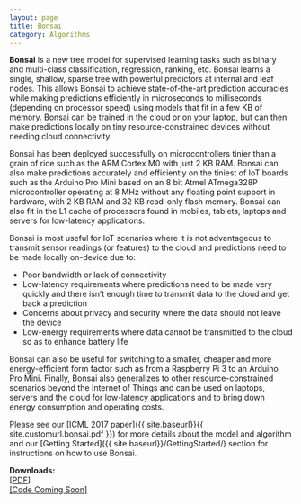 ```yaml
---
layout: page
title: Bonsai
category: Algorithms
---
```


<b>Bonsai</b> is a new tree model for supervised learning tasks such as binary and multi-class classification, regression, ranking, etc. Bonsai learns a single, shallow, sparse tree with powerful predictors at internal and leaf nodes. This allows Bonsai to achieve state-of-the-art prediction accuracies while making predictions efficiently in microseconds to milliseconds (depending on processor speed) using models that fit in a few KB of memory. Bonsai can be trained in the cloud or on your laptop, but can then make predictions locally on tiny resource-constrained devices without needing cloud connectivity. 

Bonsai has been deployed successfully on microcontrollers tinier than a grain of rice such as the ARM Cortex M0 with just 2 KB RAM. Bonsai can also make predictions accurately and efficiently on the tiniest of IoT boards such as the Arduino Pro Mini based on an 8 bit Atmel ATmega328P microcontroller operating at 8 MHz without any floating point support in hardware, with 2 KB RAM and 32 KB read-only flash memory. Bonsai can also fit in the L1 cache of processors found in mobiles, tablets, laptops and servers for low-latency applications.

Bonsai is most useful for IoT scenarios where it is not advantageous to transmit sensor readings (or features) to the cloud and predictions need to be made locally on-device due to:

  - Poor bandwidth or lack of connectivity
  - Low-latency requirements where predictions need to be made very quickly and there isn’t enough time to transmit data to the cloud and get back a prediction
  - Concerns about privacy and security where the data should not leave the device
  - Low-energy requirements where data cannot be transmitted to the cloud so as to enhance battery life

Bonsai can also be useful for switching to a smaller, cheaper and more energy-efficient form factor such as from a Raspberry Pi 3 to an Arduino Pro Mini. Finally, Bonsai also generalizes to other resource-constrained scenarios beyond the Internet of Things and can be used on laptops, servers and the cloud for low-latency applications and to bring down energy consumption and operating costs.

Please see our [ICML 2017 paper]({{ site.baseurl}}{{ site.customurl.bonsai.pdf }}) for more details about the model and algorithm and our [Getting Started]({{ site.baseurl}}/GettingStarted/) section for instructions on how to use Bonsai.

**Downloads:**<br>
<span class="publ-linklist">
    [<a href="{{ site.baseurl}}{{ site.customurl.bonsai.pdf }}">PDF</a>]<br>
    [\[Code Coming Soon\]]()
</span>
